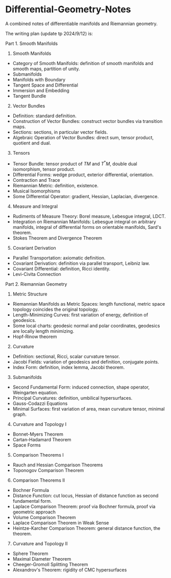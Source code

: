 # Differential-Geometry-Notes
A combined notes of differentiable manifolds and Riemannian geometry.

The writing plan (update tp 2024/9/12) is:

Part 1. Smooth Manifolds
1. Smooth Manifolds
  - Category of Smooth Manifolds: definition of smooth manifolds and smooth maps, partition of unity.
  - Submanifolds
  - Manifolds with Boundary
  - Tangent Space and Differential
  - Immersion and Embedding
  - Tangent Bundle
2. Vector Bundles
  - Definition: standard definition.
  - Construction of Vector Bundles: construct vector bundles via transition maps.
  - Sections: sections, in particular vector fields.
  - Algebraic Operation of Vector Bundles: direct sum, tensor product, quotient and dual.
3. Tensors
  - Tensor Bundle: tensor product of $TM$ and $T^*M$, double dual isomorphism, tensor product.
  - Differential Forms: wedge product, exterior differential, orientation.
  - Contraction and Trace
  - Riemannian Metric: definition, existence.
  - Musical Isomorphisms
  - Some Differential Operator: gradient, Hessian, Laplacian, divergence.
4. Measure and Integral
  - Rudiments of Measure Theory: Borel measure, Lebesgue integral, LDCT.
  - Integration on Riemannian Manifolds: Lebesgue integral on arbitrary manifolds,  integral of differential forms on orientable manifolds, Sard's theorem.
  - Stokes Theorem and Divergence Theorem
5. Covariant Derivation
  - Parallel Transportation: axiomatic definition.
  - Covariant Derivation: definition via parallel transport, Leibniz law.
  - Covariant Differential: definition, Ricci identity.
  - Levi-Civita Connection

Part 2. Riemannian Geometry
1. Metric Structure
  - Riemannian Manifolds as Metric Spaces: length functional, metric space topology coincides the original topology.
  - Length-Minimizing Curves: first variation of energy, definition of geodesics.
  - Some local charts: geodesic normal and polar coordinates, geodesics are locally length minimizing.
  - Hopf-Rinow theorem
2. Curvature
  - Definition: sectional, Ricci, scalar curvature tensor.
  - Jacobi Fields: variation of geodesics and definition, conjugate points.
  - Index Form: definition, index lemma, Jacobi theorem.
3. Submanifolds
  - Second Fundamental Form: induced connection, shape operator, Weingarten equation.
  - Principal Curvatures: definition, umbilical hypersurfaces.
  - Gauss-Codazzi Equations
  - Minimal Surfaces: first variation of area, mean curvature tensor, minimal graph.
4. Curvature and Topology I
  - Bonnet-Myers Theorem
  - Cartan-Hadamard Theorem
  - Space Forms
5. Comparison Theorems I
  - Rauch and Hessian Comparison Theorems
  - Toponogov Comparison Theorem
6. Comparison Theorems II
  - Bochner Formula
  - Distance Function: cut locus, Hessian of distance function as second fundamental form.
  - Laplace Comparison Theorem: proof via Bochner formula, proof via geometric approach
  - Volume Comparison Theorem
  - Laplace Comparison Theorem in Weak Sense
  - Heintze-Karcher Comparison Theorem: general distance function, the theorem.
7. Curvature and Topology II
  - Sphere Theorem
  - Maximal Diameter Theorem
  - Cheeger-Gromoll Splitting Theorem
  - Alexandrov's Theorem: rigidity of CMC hypersurfaces 
